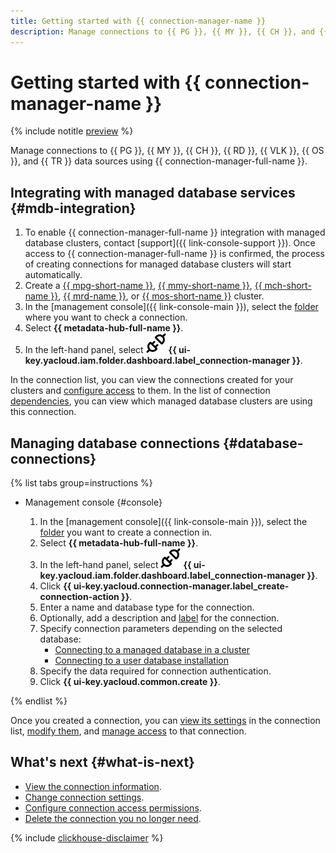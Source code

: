 ```yaml
---
title: Getting started with {{ connection-manager-name }}
description: Manage connections to {{ PG }}, {{ MY }}, {{ CH }}, and {{ RD }}, and {{ TR }} data sources using {{ connection-manager-full-name }}.
---
```


# Getting started with {{ connection-manager-name }}

{% include notitle [preview](../../_includes/note-preview.md) %}

Manage connections to {{ PG }}, {{ MY }}, {{ CH }}, {{ RD }}, {{ VLK }}, {{ OS }}, and {{ TR }} data sources using {{ connection-manager-full-name }}.

## Integrating with managed database services {#mdb-integration}

1. To enable {{ connection-manager-full-name }} integration with managed database clusters, contact [support]({{ link-console-support }}). Once access to {{ connection-manager-full-name }} is confirmed, the process of creating connections for managed database clusters will start automatically.
1. Create a [{{ mpg-short-name }}](../../managed-postgresql/operations/cluster-create.md), [{{ mmy-short-name }}](../../managed-mysql/operations/cluster-create.md), [{{ mch-short-name }}](../../managed-clickhouse/operations/cluster-create.md), [{{ mrd-name }}](../../managed-redis/operations/cluster-create.md), or [{{ mos-short-name }}](../../managed-opensearch/operations/cluster-create.md) cluster.
1. In the [management console]({{ link-console-main }}), select the [folder](../../resource-manager/concepts/resources-hierarchy.md#folder) where you want to check a connection.
1. Select **{{ metadata-hub-full-name }}**.
1. In the left-hand panel, select ![image](../../_assets/console-icons/plug-connection.svg) **{{ ui-key.yacloud.iam.folder.dashboard.label_connection-manager }}**.

In the connection list, you can view the connections created for your clusters and [configure access](../operations/connection-access.md) to them. In the list of connection [dependencies](../operations/view-connection.md#dependencies), you can view which managed database clusters are using this connection.

## Managing database connections {#database-connections}

{% list tabs group=instructions %}

- Management console {#console}

  1. In the [management console]({{ link-console-main }}), select the [folder](../../resource-manager/concepts/resources-hierarchy.md#folder) you want to create a connection in.
  1. Select **{{ metadata-hub-full-name }}**.
  1. In the left-hand panel, select ![image](../../_assets/console-icons/plug-connection.svg) **{{ ui-key.yacloud.iam.folder.dashboard.label_connection-manager }}**.
  1. Click **{{ ui-key.yacloud.connection-manager.label_create-connection-action }}**.
  1. Enter a name and database type for the connection.
  1. Optionally, add a description and [label](../../resource-manager/concepts/labels.md) for the connection.
  1. Specify connection parameters depending on the selected database:
     * [Connecting to a managed database in a cluster](../operations/create-connection.md#mdb-connection)
     * [Connecting to a user database installation](../operations/create-connection.md#on-premise-connection)
  1. Specify the data required for connection authentication.
  1. Click **{{ ui-key.yacloud.common.create }}**.

{% endlist %}

Once you created a connection, you can [view its settings](../operations/update-connection.md#list-connections) in the connection list, [modify them](../operations/update-connection.md#update-connections), and [manage access](../operations/connection-access.md) to that connection.


## What's next {#what-is-next}

* [View the connection information](../operations/view-connection.md).
* [Change connection settings](../operations/update-connection.md).
* [Configure connection access permissions](../operations/connection-access.md).
* [Delete the connection you no longer need](../operations/delete-connection.md).


{% include [clickhouse-disclaimer](../../_includes/clickhouse-disclaimer.md) %}
